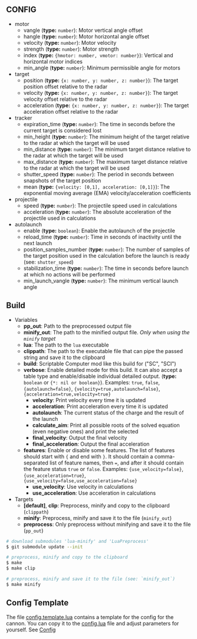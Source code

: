 
## CONFIG

- motor
	- vangle (**type:** `number`): Motor vertical angle offset
	- hangle (**type:** `number`): Motor horizontal angle offset
	- velocity (**type:** `number`): Motor velocity
	- strength (**type:** `number`): Motor strength
	- index (**type:** `{hmotor: number, vmotor: number}`): Vertical and horizontal motor indices
	- min_angle (**type:** `number`): Minimum permissible angle for motors
- target
	- position (**type:** `{x: number, y: number, z: number}`): The target position offset relative to the radar
	- velocity (**type:** `{x: number, y: number, z: number}`): The target velocity offset relative to the radar
	- acceleration (**type:** `{x: number, y: number, z: number}`): The target acceleration offset relative to the radar
- tracker
	- expiration_time (**type:** `number`): The time in seconds before the current target is considered lost
	- min_height (**type:** `number`): The minimum height of the target relative to the radar at which the target will be used
	- min_distance (**type:** `number`): The minimum target distance relative to the radar at which the target will be used
	- max_distance (**type:** `number`): The maximum target distance relative to the radar at which the target will be used
	- shutter_speed (**type:** `number`): The period in seconds between snapshots of the target position
	- mean (**type:** `{velocity: [0,1], acceleration: [0,1]}`): The exponential moving average (EMA) velocity/acceleration coefficients
- projectile
	- speed (**type:** `number`): The projectile speed used in calculations
	- acceleration (**type:** `number`): The absolute acceleration of the projectile used in calculations
- autolaunch
	- enable (**type:** `boolean`): Enable the autolaunch of the projectile
	- reload_time (**type:** `number`): Time in seconds of inactivity until the next launch
	- position_samples_number (**type:** `number`): The number of samples of the target position used in the calculation before the launch is ready (see: `shutter_speed`)
	- stabilization_time (**type:** `number`): The time in seconds before launch at which no actions will be performed
	- min_launch_vangle (**type:** `number`): The minimum vertical launch angle

## Build

- Variables
	- **pp_out**: Path to the preprocessed output file
	- **minify_out**: The path to the minified output file. *Only when using the `minify` target*
	- **lua**: The path to the `lua` executable
	- **clippath**: The path to the executable file that can pipe the passed string and save it to the clipboard
	- **build**: Scriptable Computer mod like this build for ("SC", "SCI")
	- **verbose**: Enable detailed mode for this build. It can also accept a table type and enable/disable individual detailed output. (**type:** `boolean` or `{*: nil or boolean}`). Examples: `true`, `false`, `{autolaunch=false}`, `{velocity=true,autolaunch=false}`, `{acceleration=true,velocity=true}`
		- **velocity**: Print velocity every time it is updated
		- **acceleration**: Print acceleration every time it is updated
		- **autolaunch**: The current status of the charge and the result of the launch
		- **calculate_aim**: Print all possible roots of the solved equation (even negative ones) and print the selected
		- **final_velocity**: Output the final velocity
		- **final_acceleration**: Output the final acceleration
	- **features**: Enable or disable some features. The list of features should start with `{` and end with `}`. It should contain a comma-separated list of feature names, then `=`, and after it should contain the feature status `true` or `false`. Examples: `{use_velocity=false}`, `{use_acceleration=true}`, `{use_velocity=false,use_acceleration=false}`
		- **use_velocity**: Use velocity in calculations
		- **use_acceleration**: Use acceleration in calculations
- Targets
	- **[default]**, **clip**: Preprocess, minify and copy to the clipboard (`clippath`)
	- **minify**: Preprocess, minify and save it to the file (`minify_out`)
	- **preprocess**: Only preprocess without minifying and save it to the file (`pp_out`)

```bash
# download submodules 'lua-minify' and 'LuaPreprocess'
$ git submodule update --init

# preprocess, minify and copy to the clipboard
$ make
$ make clip

# preprocess, minify and save it to the file (see: `minify_out`)
$ make minify
```

## Config Template

The file [config.template.lua](config.template.lua) contains a template for the config for the cannon. You can copy it to the [config.lua](config.lua) file and adjust parameters for yourself. See [Config](#config)
